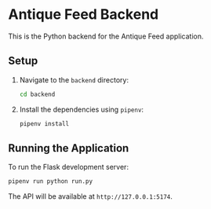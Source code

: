 # Antique Feed Backend

This is the Python backend for the Antique Feed application.

## Setup

1.  Navigate to the `backend` directory:
    ```bash
    cd backend
    ```
2.  Install the dependencies using `pipenv`:
    ```bash
    pipenv install
    ```

## Running the Application

To run the Flask development server:

```bash
pipenv run python run.py
```

The API will be available at `http://127.0.0.1:5174`.

